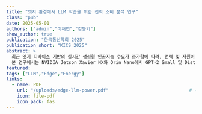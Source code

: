 ```yaml
---
title: "엣지 환경에서 LLM 학습을 위한 전력 소비 분석 연구"
class: "pub"
date: 2025-05-01
authors: ["admin","이재연","강동기"] 
show_author: true 
publication: "한국통신학회 2025"
publication_short: "KICS 2025"
abstract: >
  최근 엣지 디바이스 기반의 실시간 생성형 인공지능 수요가 증가함에 따라, 전력 및 자원이 제한된 환경에서의 온디바이스 파인튜닝 기술이 주목받고있다.
  본 연구에서는 NVIDIA Jetson Xavier NX와 Orin Nano에서 GPT-2 Small 및 DistilGPT2 모델의 학습을 수행하고, 소요 시간과 에너지소비를측정·분석하였다. 실험 결과는 엣지 환경에서의 에너지 효율적인 LLM 배포 프레임워크 설계에 기여할 수 있을 것으로 기대된다.
featured:
tags: ["LLM","Edge","Energy"]
links:
  - name: PDF
    url: "/uploads/edge-llm-power.pdf"                              # 추후 업로드 경로
    icon: file-pdf
    icon_pack: fas
---
```

